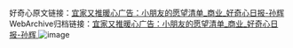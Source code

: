 好奇心原文链接：[宜家又推暖心广告：小朋友的愿望清单_商业_好奇心日报-孙辉 ](https://www.qdaily.com/articles/4458.html)
WebArchive归档链接：[宜家又推暖心广告：小朋友的愿望清单_商业_好奇心日报-孙辉 ](http://web.archive.org/web/20171203224203/http://www.qdaily.com:80/articles/4458.html)
![image](http://ww3.sinaimg.cn/large/007d5XDply1g3wfsl2425j30u03eqe7r)